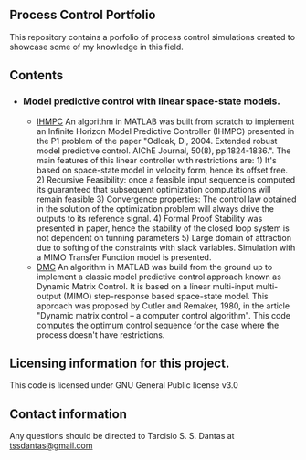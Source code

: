## Process Control Portfolio

This repository contains a porfolio of process control simulations created to showcase some of my knowledge in this field.

## Contents
- ### Model predictive control with linear space-state models.
    -  [IHMPC](https://github.com/tssdantas/Process_Control_Portfolio/tree/main/IHMPC) An algorithm in MATLAB was built from scratch to implement an Infinite Horizon Model Predictive Controller (IHMPC) presented in the P1 problem of the paper "Odloak, D., 2004. Extended robust model predictive control. AIChE Journal, 50(8), pp.1824-1836.". The main features of this linear controller with restrictions are: 1) It's based on space-state model in velocity form, hence its offset free. 2) Recursive Feasibility: once a feasible input sequence is computed its guaranteed that subsequent optimization computations will remain feasible 3) Convergence properties: The control law obtained in the solution of the optimization problem will always drive the outputs to its reference signal. 4) Formal Proof Stability was presented in paper, hence the stability of the closed loop system is not dependent on tunning parameters 5) Large domain of attraction due to softing of the constraints with slack variables. Simulation with a MIMO Transfer Function model is presented.
    - [DMC](https://github.com/tssdantas/Process_Control_Portfolio/tree/main/DMC) An algorithm in MATLAB was build from the ground up to implement a classic model predictive control approach known as Dynamic Matrix Control. It is based on a linear multi-input multi-output (MIMO) step-response based space-state model. This approach was proposed by Cutler and Remaker, 1980, in the article "Dynamic matrix control – a computer control algorithm". This code computes the optimum control sequence for the case where the process doesn't have restrictions.
             
## Licensing information for this project.

This code is licensed under GNU General Public license v3.0

## Contact information

Any questions should be directed to Tarcisio S. S. Dantas at tssdantas@gmail.com
